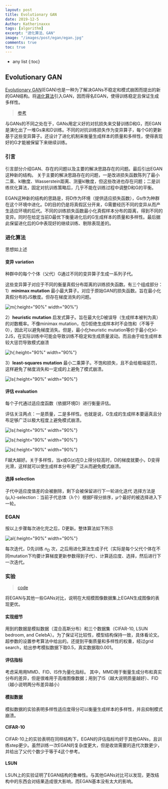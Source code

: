 ```yaml
---
layout: post
title: Evolutionary GAN
date: 2019-12-5
Author: Katherinaxxx
tags: [algorithm]
excerpt: "进化算法、GAN"
image: "/images/post/egan/egan.jpg"
comments: true
toc: true
---
```

<head>
    <script src="https://cdn.mathjax.org/mathjax/latest/MathJax.js?config=TeX-AMS-MML_HTMLorMML" type="text/javascript"></script>
    <script type="text/x-mathjax-config">
        MathJax.Hub.Config({
            tex2jax: {
            skipTags: ['script', 'noscript', 'style', 'textarea', 'pre'],
            inlineMath: [['$','$']]
            }
        });
    </script>
</head>

* any list
{:toc}

## Evolutionary GAN

[Evolutionary GAN](https://ieeexplore.ieee.org/document/8627945)(EGAN)也是一种为了解决GANs不稳定和模式崩困而提出的新的GAN结构。将[进化算法](https://en.wikipedia.org/wiki/Evolutionary_algorithm)引入GAN，因而得名EGAN，使得训练稳定且保证生成多样性。

> [参考](https://www.jianshu.com/p/62b9e0f00305)

与GANs的不同之处在于，GANs用定义好的对抗损失来交替训练D和G，而EGAN是演化出了一堆Gs来和D训练。不同的对抗训练损失作为变异算子，每个G的更新基于这些变异算子。还设计了进化机制来衡量生成样本的质量和多样性，使得表现好的G才能被保留下来继续训练。

### 引言

引言部分介绍GAN、存在的问题以及主要的解决思路存在的问题。最后引出EGAN这种新的结构。
关于主要的解决思路存在的问题，一是改进损失函数陈列了最小二乘、kl散度、Wasserstein距离、测量kl散度，但这些改进也存在问题；二是训练优化算法，固定对抗训练策略后，几乎不能在训练过程中调整D和G的平衡。

EGAN这种新的结构的思路是，将D作为环境（提供适应损失函数），Gs作为种群在这个环境中进化。D的目的仍是将真假区分开来，G需要经历不同的变异从而产生适应环境的后代。不同的训练损失函数最小化真假样本分布的距离，得到不同的变异。同时在给定当前D最优下衡量进化后的G生成样本的质量和多样性。最后据此保留进化后的G中表现好的继续训练、剔除表现差的。

### 进化算法

思想如上述

#### 变异 variation

种群中的每个个体（父代）G通过不同的变异算子生成一系列子代。

这些变异算子对应于不同的衡量真假分布距离的训练损失函数。有三个组成部分：
1）**minimax mutation** 最小最大算子。对应于原始GAN的损失函数。旨在最小化真假分布的JS散度。但存在梯度消失的问题。

![m](https://katherinaxxx.github.io/images/post/egan/minimax.jpg#width-full){:height="90%" width="90%"}

2）**heuristic mutation** 启发式算子。旨在最大化D被误导（生成样本被判为真）的对数概率。不像minimax mutation，在D拒绝生成样本时不会饱和（不等于0），因此可以避免梯度消失。但是，最小化heuristic mutation等价于最小化kl-2JS，在实际训练中可能会导致训练不稳定和生成质量波动。而且由于给生成样本较大惩罚导致模式崩溃

![h](https://katherinaxxx.github.io/images/post/egan/heuristic.jpg#width-full){:height="90%" width="90%"}

3）**least-squares mutation** 最小二乘算子。不饱和损失，且不会给极端惩罚，这样避免了梯度消失和一定成的上避免了模式崩溃。

![ls](https://katherinaxxx.github.io/images/post/egan/ls.jpg#width-full){:height="90%" width="90%"}


#### 评估 evaluation

每个子代通过适应度函数（依据环境D）进行衡量评估。

评估关注两点：一是质量，二是多样性。也就是说，G生成的生成样本要逼真且分布足够广泛以极大程度上避免模式崩溃。

![ls](https://katherinaxxx.github.io/images/post/egan/fq.jpg#width-full){:height="90%" width="90%"}

![ls](https://katherinaxxx.github.io/images/post/egan/fd.jpg#width-full){:height="90%" width="90%"}

![ls](https://katherinaxxx.github.io/images/post/egan/f.jpg#width-full){:height="90%" width="90%"}

F越大越好。关于多样性，当x或G(z)在D上得分较高时，D的梯度就要小，D变得光滑，这样就可以使生成样本分布更广泛从而避免模式崩溃。

#### 选择 selection

子代中适应度值差的会被删除，剩下会被保留进行下一轮进化迭代
选择方法是(μ,λ)-selection：当前子代总体（λ个）根据F得分排序，μ个最好的被选择进入下一轮。

### EGAN

按以上步骤每次进化完之后，D更新。整体算法如下所示

![al](https://katherinaxxx.github.io/images/post/egan/algorithm.jpg#width-full){:height="90%" width="90%"}

每次迭代，D先训练 $n_D$ 次，之后用进化算法生成子代（实际是每个父代个体在不同mutation下均要计算梯度更新参数得到子代）、计算适应度、选择，然后进行下一次迭代。

### 实验

> [code](https://github.com/WANG-Chaoyue/EvolutionaryGAN)

将EGAN与其他一些GANs对比，说明在大规模图像数据集上EGAN生成图像的表现更优。

#### 实现细节

用到的数据是模拟数据（混合高斯分布）和三个数据集（CIFAR-10, LSUN bedroom, and CelebA）。为了保证可比较性，模型结构保持一致，具体看论文。超参数的设置参考算法中给出的。还提到平衡质量和多样性的权重，经过grid search，给出参考模拟数据下取0.5，真实数据取0.001。

#### 评估指标

考虑采用用MMD、FID、IS作为量化指标。
其中，MMD用于衡量生成分布和真实分布的差异，但是很难用于高维图像数据；用到了IS（越大说明质量越好）、FID（越小说明两分布差异越小）

#### 模拟数据

模拟数据的实验表明多样性适应度得分可以衡量生成样本的多样性，并且抑制模式崩溃。

#### CIFAR-10

CIFAR-10上的实验表明在同样结构下，EGAN的评估指标均好于其他GANs，且训练step更少。虽然训练一次EGAN的复杂度更大，但是收敛需要的迭代次数更少，并给出了父代个数少于等于4这个参考。

#### LSUN

LSUN上的实验证明了EGAN结构的鲁棒性。与其他GANs对比可以发现，更改结构中的东西会对结果造成很大影响，而EGAN基本没有太大的影响。
